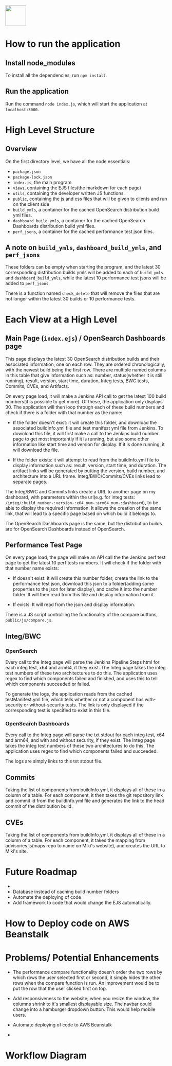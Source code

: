 <img src="https://opensearch.org/assets/img/opensearch-logo-themed.svg" height="64px">

# How to run the application

## Install node_modules

To install all the dependencies, run `npm install`.

## Run the application

Run the command `node index.js`, which will start the application at `localhost:3000`.

# High Level Structure

## Overview

On the first directory level, we have all the node essentials: 

- `package.json`
- `package-lock.json`
- `index.js`, the main program
- `views`, containing the EJS files(the markdown for each page)
- `utils`, containing the developer written JS functions.
- `public`, containing the js and css files that will be given to clients and run on the client side
- `build_ymls`, a container for the cached OpenSearch distribution build yml files.
- `dashboard_build_ymls`, a container for the cached OpenSearch Dashboards distribution build yml files.
- `perf_jsons`, a container for the cached performance test json files.

## A note on `build_ymls`, `dashboard_build_ymls`, and `perf_jsons`

These folders can be empty when starting the program, and the latest 30 corresponding distribution builds ymls will be added to each of `build_ymls` and `dashboard_build_ymls`, while the latest 10 performance test jsons will be added to `perf_jsons`.

There is a function named `check_delete` that will remove the files that are not longer within the latest 30 builds or 10 performance tests.

# Each View at a High Level

## Main Page (`index.ejs`) / OpenSearch Dashboards page

This page displays the latest 30 OpenSearch distribution builds and their associated information, one on each row. They are ordered chronologically, with the newest build being the first row. There are multiple named columns in this table that give information such as: number, status(whether it is still running), result, version, start time, duration, Integ tests, BWC tests, Commits, CVEs, and Artifacts.

On every page load, it will make a Jenkins API call to get the latest 100 build numbers(it is possible to get more). Of these, the application only displays 30. The application will then loop through each of these build numbers and check if there is a folder with that number as the name: 

- If the folder doesn't exist: it will create this folder, and download the associated buildInfo.yml file and test manifest yml file from Jenkins. To download this file, it will first make a call to the Jenkins build number page to get most importantly if it is running, but also some other information like start time and version for display. If it is done running, it will download the file. 

- If the folder exists: it will attempt to read from the buildInfo.yml file to display information such as: result, version, start time, and duration. The artifact links will be generated by putting the version, build number, and architecture into a URL frame. Integ/BWC/Commits/CVEs links lead to separate pages.

The Integ/BWC and Commits links create a URL to another page on my dashboard, with parameters within the url(e.g. for integ tests: `/integ/:build_number-:version-:x64_num-:arm64_num-:dashboard`), to be able to display the required information. It allows the creation of the same link, that will lead to a specific page based on which build it belongs to.

The OpenSearch Dashboards page is the same, but the distribution builds are for OpenSearch Dashboards instead of OpenSearch.

## Performance Test Page

On every page load, the page will make an API call the the Jenkins perf test page to get the latest 10 perf tests numbers. It will check if the folder with that number name exists:

- If doesn't exist: It will create this number folder, create the link to the performance test json, download this json to a folder(adding some properties to the json for later display), and cache it into the number folder. It will then read from this file and display information from it.

- If exists: It will read from the json and display information.

There is a JS script controlling the functionality of the compare buttons, `public/js/compare.js`.


## Integ/BWC

### OpenSearch

Every call to the Integ page will parse the Jenkins Pipeline Steps html for each integ test, x64 and arm64, if they exist. The Integ page takes the integ test numbers of these two architectures to do this. The application uses regex to find which components failed and finished, and uses this to tell which components succeeded or failed.

To generate the logs, the application reads from the cached testManifest.yml file, which tells whether or not a component has with-security or without-security tests. The link is only displayed if the corresponding test is specified to exist in this file.

### OpenSearch Dashboards

Every call to the Integ page will parse the txt stdout for each integ test, x64 and arm64, and with and without security, if they exist. The Integ page takes the integ test numbers of these two architectures to do this. The application uses regex to find which components failed and succeeded.

The logs are simply links to this txt stdout file.

## Commits

Taking the list of components from buildInfo.yml, it displays all of these in a column of a table. For each component, it then takes the git repository link and commit id from the buildInfo.yml file and generates the link to the head commit of the distribution build.

## CVEs

Taking the list of components from buildInfo.yml, it displays all of these in a column of a table. For each component, it takes the mapping from advisories.js(maps repo to name on Miki's website), and creates the URL to Miki's site.

# Future Roadmap

- 
- Database instead of caching build number folders
- Automate the deploying of code
- Add framework to code that would change the EJS automatically.


# How to Deploy code on AWS Beanstalk



# Problems/ Potential Enhancements

- The performance compare functionality doesn't order the two rows by which rows the user selected first or second, it simply hides the other rows when the compare function is run. An improvement would be to put the row that the user clicked first on top.

- Add responsiveness to the website; when you resize the window, the columns shrink to it's smallest displayable size. The navbar could change into a hamburger dropdown button. This would help mobile users.

- Automate deploying of code to AWS Beanstalk

- 

# Workflow Diagram


